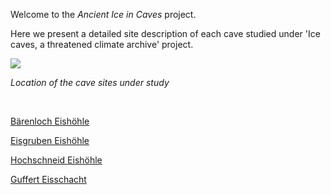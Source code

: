 Welcome to the _Ancient Ice in Caves_ project. 


Here we present a detailed site description of each cave studied under 'Ice caves, a threatened climate archive' project. 


![](https://tr1813.github.io/ancient-ice-in-austria/figures/alpes_sites_locations.png)

_Location of the cave sites under study_

&shy;


[Bärenloch Eishöhle](https://tr1813.github.io/ancient-ice-in-austria/descriptions/baerenloch.html)

[Eisgruben Eishöhle](https://tr1813.github.io/ancient-ice-in-austria/descriptions/eisgruben.html)

[Hochschneid Eishöhle](https://tr1813.github.io/ancient-ice-in-austria/descriptions/hochschneid.html)

[Guffert Eisschacht](https://tr1813.github.io/ancient-ice-in-austria/descriptions/guffert.html)

